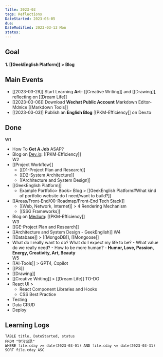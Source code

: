 ```yaml
---
Title: 2023-03
tags: Reflections
DateStarted: 2023-03-05
due:
DateModified: 2023-03-13 Mon
status:
---
```


## Goal

#### 1. [[GeekEnglish Platform]] > Blog

## Main Events

- [[2023-03-28]] Start Learning **Art**- [[Creative Writing]] and [[Drawing]], reflecting on [[Dream Life]]
- [[2023-03-06]] Download **Wechat Public Account** Markdown Editor- Mdnice [[Markdown Tools]]
- [[2023-03-03]] Publish an **English Blog** [[PKM-Efficiency]] on Dev.to

## Done

W1

- How To **Get A Job** ASAP?
- Blog on <u>Dev.io</u>: [[PKM-Efficiency]]  
  W2
- [[Project Workflow]]
  - [[D1-Project Plan and Research]]
  - [[D2-System Architecture]]
  - [[Architecture and System Design]]
- [[GeekEnglish Platform]]
  - Example Portfolio> Book> Blog > [[GeekEnglish Platform#What kind of portfolio website do I need/want to build?]]
- [[Areas/Front-End/00-Roadmap/Front-End Tech Stack]]
  - [[Web, Network, Internet]] > 4 Rendering Mechanism
  - [[SSG Frameworks]]
- Blog on <u>Medium</u>: [[PKM-Efficiency]]  
  W3
- [[GE-Project Plan and Research]]
- [[Architecture and System Design - GeekEnglish]]
  W4
- [[Database]] > [[MongoDB]], [[Mongoose]]
- What do I really want to do? What do I expect my life to be? - What value do we really need? - How to be more human? - **Humor, Love, Passion, Energy, Creativity, Art, Beauty**  
  W5
- [[AI-Tools]] > GPT4, Copilot
- [[PS]]
- [[Drawing]]
- [[Creative Writing]] > [[Dream Life]]
  TO-DO
- React UI >
  - React Component Libraries and Hooks
  - CSS Best Practice
- Testing
- Data CRUD
- Deploy

## Learning Logs

```dataview
TABLE title, DateStarted, status
FROM "学习记录"
WHERE file.cday >= date(2023-03-01) AND file.cday <= date(2023-03-31)
SORT file.cday ASC
```
